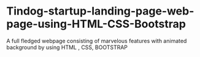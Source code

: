 # Tindog-startup-landing-page-web-page-using-HTML-CSS-Bootstrap
A full fledged webpage consisting of marvelous features with animated background by using HTML , CSS, BOOTSTRAP
